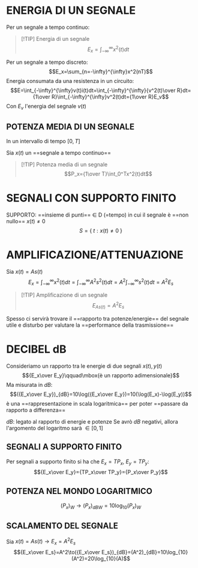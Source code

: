 # ENERGIA DI UN SEGNALE
Per un segnale a tempo continuo:

>[!TIP] Energia di un segnale
$$E_x=\int_{-\infty}^{\infty}x^2(t)dt$$

Per un segnale a tempo discreto:
$$E_x=\sum_{n=-\infty}^{\infty}x^2(nT)$$
Energia consumata da una resistenza in un circuito:
$$E=\int_{-\infty}^{\infty}v(t)i(t)dt=\int_{-\infty}^{\infty}{v^2(t)\over R}dt={1\over R}\int_{-\infty}^{\infty}v^2(t)dt={1\over R}E_v$$
Con $E_v$ l'energia del segnale $v(t)$

## POTENZA MEDIA DI UN SEGNALE
In un intervallo di tempo $[0,T]$

Sia $x(t)$ un ==segnale a tempo continuo==

>[!TIP] Potenza media di un segnale
$$P_x={1\over T}\int_0^Tx^2(t)dt$$

# SEGNALI CON SUPPORTO FINITO
SUPPORTO: ==insieme di punti== $\in$ D (=tempo) in cui il segnale è ==non nullo== $x(t)\neq0$
$$S=\{\;t:x(t)\neq0\;\}$$

# AMPLIFICAZIONE/ATTENUAZIONE
Sia $x(t)=As(t)$
$$E_x=\int_{-\infty}^{\infty}x^2(t)dt=\int_{-\infty}^{\infty}A^2s^2(t)dt=A^2\int_{-\infty}^{\infty}s^2(t)dt=A^2E_s$$

>[!TIP] Amplificazione di un segnale
>$$E_{\displaystyle As(t)}=A^2E_{s}$$

Spesso ci servirà trovare il ==rapporto tra potenze/energie== del segnale utile e disturbo per valutare la ==performance della trasmissione==

# DECIBEL dB
Consideriamo un rapporto tra le energie di due segnali $x(t), y(t)$
$${E_x\over E_y}\qquad\mbox{è un rapporto adimensionale}$$
Ma misurata in $dB$:
$$({E_x\over E_y})_{dB}=10\log({E_x\over E_y})=10(\log(E_x)-\log(E_y))$$
è una ==rappresentazione in scala logaritmica== per poter ==passare da rapporto a differenza==

$dB$: legato al rapporto di energie e potenze
Se avrò $dB$ negativi, allora l'argomento del logaritmo sarà $\in [0,1]$

## SEGNALI A SUPPORTO FINITO
Per segnali a supporto finito si ha che $E_x=TP_x$, $E_y=TP_y$:
$${E_x\over E_y}={TP_x\over TP_y}={P_x\over P_y}$$

## POTENZA NEL MONDO LOGARITMICO
$$(P_x)_W\to(P_x)_{dBW}=10\log_{10}(P_x)_W$$

## SCALAMENTO DEL SEGNALE
Sia $x(t)=As(t)\to E_x=A^2E_s$
$${E_x\over E_s}=A^2\to({E_x\over E_s})_{dB}=(A^2)_{dB}=10\log_{10}(A^2)=20\log_{10}(A)$$
